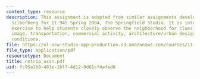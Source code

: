```yaml
---
content_type: resource
description: This assignment is adapted from similar assignments developed by Susan
  Silberberg for 11.945 Spring 2004, The Springfield Studio. It is intended as an
  exercise to help students closely observe the neighborhood for clues about the neighborhood's
  image, transportation, commercial activity, architecture/urban design, and physical/environmental
  conditions.
file: https://ol-ocw-studio-app-production.s3.amazonaws.com/courses/11-945-katrina-practicum-spring-2006/fc95a169483e1bf74d120d61cf4afed8_notrip_assn.pdf
file_type: application/pdf
resourcetype: Document
title: notrip_assn.pdf
uid: fc95a169-483e-1bf7-4d12-0d61cf4afed8
---
```

